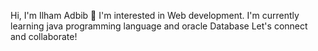 Hi, I'm Ilham Adbib 👋
I'm interested in Web development.
I'm currently learning java programming language and oracle Database
Let's connect and collaborate!

<!---
IlhamAdbib/IlhamAdbib is a ✨ special ✨ repository because its `README.md` (this file) appears on your GitHub profile.
You can click the Preview link to take a look at your changes.
--->
